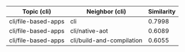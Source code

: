 | Topic (cli) | Neighbor (cli) | Similarity |
|-------------|-------------------|------------|
| cli/file-based-apps | cli | 0.7998 |
| cli/file-based-apps | cli/native-aot | 0.6089 |
| cli/file-based-apps | cli/build-and-compilation | 0.6055 |
